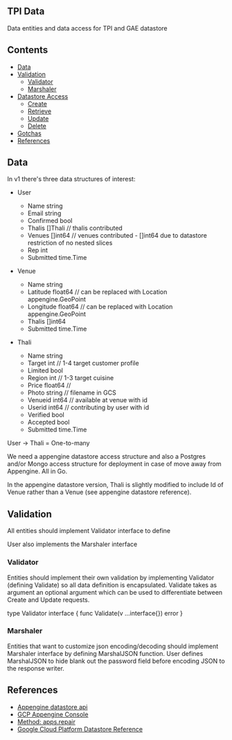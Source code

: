 ##  TPI Data ##
Data entities and data access for TPI and GAE datastore

## Contents     
- [Data](#data)
- [Validation](#validation)
    * [Validator](#validator)
    * [Marshaler](#marshaler)
- [Datastore Access](#dao)
    * [Create](#create)
    * [Retrieve](#retrieve)
    * [Update](#update)
    * [Delete](#delete)
- [Gotchas](#gotchas)
- [References](#references)  


## Data ##
In v1 there's three data structures of interest:

+ User
    + Name string
    + Email string
    + Confirmed bool
    + Thalis []Thali // thalis contributed
    + Venues []int64 // venues contributed - []int64 due to datastore restriction of no nested slices
    + Rep int
    + Submitted time.Time

+ Venue
    + Name string
    + Latitude float64 // can be replaced with Location appengine.GeoPoint
    + Longitude float64 // can be replaced with Location appengine.GeoPoint
    + Thalis []int64
    + Submitted time.Time

+ Thali
    + Name string
    + Target int // 1-4 target customer profile
    + Limited bool
    + Region int // 1-3 target cuisine
    + Price float64 //
    + Photo string // filename in GCS
    + Venueid int64  // available at venue with id
    + Userid int64 // contributing by user with id
    + Verified bool
    + Accepted bool
    + Submitted time.Time

User -> Thali = One-to-many

We need a appengine datastore access structure and also a Postgres and/or Mongo access structure for deployment in case of move away from Appengine. All in Go.

In the appengine datastore version, Thali is slightly modified to include Id of Venue rather than a Venue (see appengine datastore reference). 

## Validation ##

All entities should implement Validator interface to define

User also implements the Marshaler interface

### Validator ###

Entities should implement their own validation by implementing Validator (defining Validate) so all data definition is encapsulated. Validate takes as argument an optional argument which can be used to differentiate between Create and Update requests. 

type Validator interface {
        func Validate(v ...interface{}) error
}

### Marshaler ###

Entities that want to customize json encoding/decoding should implement Marshaler interface by defining MarshalJSON function. User defines MarshalJSON to hide blank out the password field before encoding JSON to the response writer. 




## References ##
+ [Appengine datastore api](https://godoc.org/google.golang.org/appengine/datastore)
+ [GCP Appengine Console](https://console.cloud.google.com/appengine?project=tpi)
+ [Method: apps.repair](https://cloud.google.com/appengine/docs/admin-api/reference/rest/v1/apps/repair)
+ [Google Cloud Platform Datastore Reference](https://cloud.google.com/appengine/docs/go/datastore/reference)


